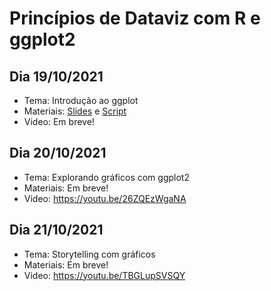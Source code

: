 # Princípios de Dataviz com R e ggplot2


## Dia 19/10/2021
- Tema: Introdução ao ggplot
- Materiais: [Slides](https://r-ladies-sao-paulo.github.io/2021-ggplot2-sest/19_out_introducaoggplot2/apresentacao.html) e [Script](https://github.com/R-Ladies-Sao-Paulo/2021-ggplot2-sest/blob/main/19out_codigos_ggplot2.R)
- Video: Em breve!

## Dia 20/10/2021
- Tema: Explorando gráficos com ggplot2
- Materiais: Em breve!
- Video: https://youtu.be/26ZQEzWgaNA


## Dia 21/10/2021
- Tema: Storytelling com gráficos
- Materiais: Em breve!
- Video: https://youtu.be/TBGLupSVSQY
